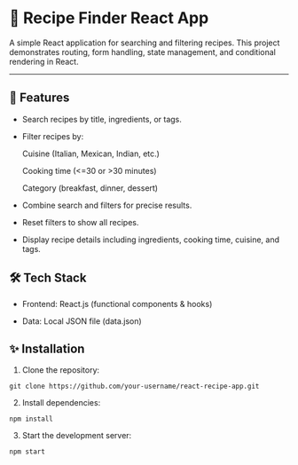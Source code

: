 # 🍳 Recipe Finder React App

A simple React application for searching and filtering recipes. This project demonstrates routing, form handling, state management, and conditional rendering in React.

---

## 🚀 Features

- Search recipes by title, ingredients, or tags.

- Filter recipes by:

  Cuisine (Italian, Mexican, Indian, etc.)

  Cooking time (<=30 or >30 minutes)

  Category (breakfast, dinner, dessert)

- Combine search and filters for precise results.

- Reset filters to show all recipes.

- Display recipe details including ingredients, cooking time, cuisine, and tags.

## 🛠️ Tech Stack

- Frontend: React.js (functional components & hooks)

- Data: Local JSON file (data.json)

## ✨ Installation

1. Clone the repository:
```
git clone https://github.com/your-username/react-recipe-app.git
```

2. Install dependencies:
```bashnpm start
npm install
```

3. Start the development server:
```bashnpm start
npm start
```
